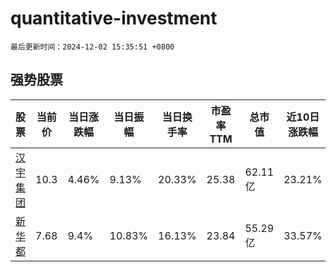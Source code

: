 # quantitative-investment

`最后更新时间：2024-12-02 15:35:51 +0800`

## 强势股票

|股票|当前价|当日涨跌幅|当日振幅|当日换手率|市盈率TTM|总市值|近10日涨跌幅|
|----|----|----|----|----|----|----|----|
|[汉宇集团](https://xueqiu.com/S/SZ300403)|10.3|4.46%|9.13%|20.33%|25.38|62.11亿|23.21%|
|[新华都](https://xueqiu.com/S/SZ002264)|7.68|9.4%|10.83%|16.13%|23.84|55.29亿|33.57%|
